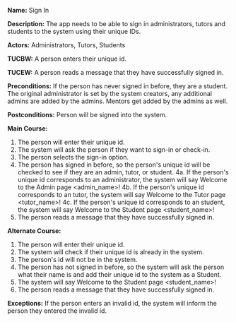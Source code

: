 **Name:** Sign In

**Description:** The app needs to be able to sign in administrators, tutors and students to the system using their unique IDs.

**Actors:** Administrators, Tutors, Students

**TUCBW:** A person enters their unique id.

**TUCEW:** A person reads a message that they have successfully signed in.

**Preconditions:** If the person has never signed in before, they are a student. The original administrator is set by the system creators, any additional admins are added by the admins. Mentors get added by the admins as well.

**Postconditions:** Person will be signed into the system.

**Main Course:** 
1. The person will enter their unique id.
2. The system will ask the person if they want to sign-in or check-in.
3. The person selects the sign-in option.
4. The person has signed in before, so the person's unique id will be checked to see if they are an admin, tutor, or student.
  4a. If the person's unique id corresponds to an administrator, the system will say Welcome to the Admin page <admin_name>!
  4b. If the person's unique id corresponds to an tutor, the system will say Welcome to the Tutor page <tutor_name>! 
  4c. If the person's unique id corresponds to an student, the system will say Welcome to the Student page <student_name>!
5. The person reads a message that they have successfully signed in.

**Alternate Course:**
1. The person will enter their unique id.
2. The system will check if their unique id is already in the system.
3. The person's id will not be in the system.
4. The person has not signed in before, so the system will ask the person what their name is and add their unique id to the system as a Student. 
5. The system will say Welcome to the Student page <student_name>!
6. The person reads a message that they have successfully signed in.

**Exceptions:** If the person enters an invalid id, the system will inform the person they entered the invalid id.
